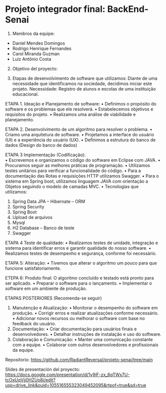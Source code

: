 # Projeto integrador final: BackEnd- Senai

1. Membros da equipe:
-	Daniel Mendes Domingos
-	Rodrigo Henrique Fernandes
-	Carol Miranda Guzman
-	Luiz Antônio Costa

2. Objetivo del proyecto:

3. Etapas de desenvolvimento de software que utilizamos:
Diante de uma necessidade que identificamos na sociedade, decidimos iniciar este projeto.
Necessidade: Registro de alunos e escolas de uma instituição educacional.

ETAPA 1. Ideação e Planejamento de software:
•	Definimos o propósito do software e os problemas que ele resolverá.
•	Estabelecemos objetivos e requisitos do projeto.
•	Realizamos uma análise de viabilidade e planejamento.

ETAPA 2. Desenvolvimento de um algoritmo para resolver o problema.
•	Criamo uma arquitetura de software.
•	Projetamos a interface do usuário (UI) e a experiência do usuário (UX).
•	Definimos a estrutura do banco de dados (Design do banco de dados)

ETAPA 3 Implementação (Codificação):    
•	Escrevemos e organizamos o código do software em Eclipse com JAVA.
•	Procuramos seguir as melhores práticas de programação.
•	Utilizamos testes unitários para verificar a funcionalidade do código.
•	Para a documentação das Rotas e requisições HTTP utilizamos Swagger.
•	Para o sistema em Spring boot, utilizamos linguagem JAVA com orientação a Objetos seguindo o modelo de camadas MVC.
•	Tecnologias que utilizamos: 
1.	Spring Data JPA – Hibernate – ORM 
2.	Spring Security 
3.	Spring Boot 
4.	Upload de arquivos 
5.	Mysql 
6.	H2 Database – Banco de teste 
7.	Swagger
   
ETAPA 4 Teste de qualidade:
•	Realizamos testes de unidade, integração e sistema para identificar erros e garantir qualidade do nosso software.
•	Realizamos testes de desempenho e segurança, conforme foi necessário.

ETAPA 5: Alteração: 
•	 Tivemos que alterar o algoritmo um pouco para que funcione satisfatoriamente.

ETEPA 6: Produto final: 
O algoritmo concluído e testado está pronto para ser aplicado. 
•	Preparar o software para o lançamento.
•	Implementar o software em um ambiente de produção.

ETAPAS POSTERIORES (Recomenda-se seguir)
1.	Manutenção e Atualização:
•	Monitorar o desempenho do software em produção.
•	Corrigir erros e realizar atualizações conforme necessário.
•	Adicionar novos recursos ou melhorar o software com base no feedback do usuário.
2.	Documentação:
•	Criar documentação para usuários finais e desenvolvedores.
•	Detalhar instruções de instalação e uso do software.
3.	Colaboração e Comunicação:
•	Manter uma comunicação constante com a equipe.
•	Colaborar com outros desenvolvedores e profissionais da equipe.

Repositorio: https://github.com/RadiantReversal/projeto-senai/tree/main

Slides de presentación del proyecto: 
https://docs.google.com/presentation/d/1y9iF-zx_6qTWx7U-tcOxUqVjj0HZUo8i/edit?usp=drive_link&ouid=105516555323049452095&rtpof=true&sd=true 


